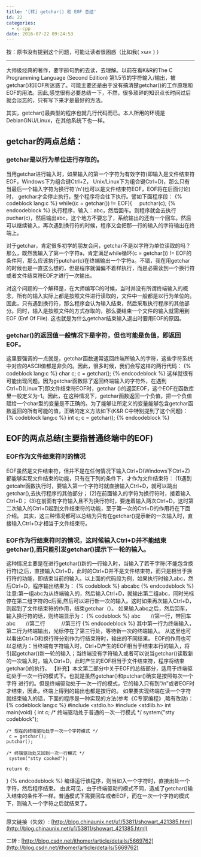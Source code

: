 ```yaml
---
title: '[转] getchar() 和 EOF 总结'
id: 22
categories:
  - c-cpp
date: 2016-07-22 09:24:53
---
```


按：原书没有提到这个问题，可能让读者很困惑（比如我( ×ω× ) ）

<!--more-->

* * *

大师级经典的著作，要字斟句酌的去读，去理解。以前在看K&R的The C Programming Language (Second Edition) 第1.5节的字符输入/输出，被getchar()和EOF所迷惑了。可能主要还是由于没有搞清楚getchar()的工作原理和EOF的用法。因此,感觉很有必要总结一下，不然，很多琐碎的知识点长时间过后就会淡忘的，只有写下来才是最好的方法。

其实，getchar()最典型的程序也就几行代码而已。本人所用的环境是DebianGNU/Linux，在其他系统下也一样。

## getchar的两点总结：

### getchar是以行为单位进行存取的。

当用getchar进行输入时，如果输入的第一个字符为有效字符(即输入是文件结束符EOF，Windows下为组合键Ctrl+Z， Unix/Linux下为组合键Ctrl+D)，那么只有当最后一个输入字符为换行符'/n'(也可以是文件结束符EOF，EOF将在后面讨论)时， getchar才会停止执行，整个程序将会往下执行。譬如下面程序段：
{% codeblock lang:c %}
while((c = getchar()) != EOF){
    putchar(c);
{% endcodeblock %}
执行程序，输入：abc，然后回车。则程序就会去执行puchar(c)，然后输出abc，这个地方不要忘了，系统输出的还有一个回车。然后可以继续输入，再次遇到换行符的时候，程序又会把那一行的输入的字符输出在终端上。

对于getchar，肯定很多初学的朋友会问，getchar不是以字符为单位读取的吗？那么，既然我输入了第一个字符a，肯定满足while循环(c = getchar()) != EOF的条件阿，那么应该执行putchar(c)在终端输出一个字符a。不错，我在用getchar的时候也是一直这么想的，但是程序就偏偏不着样执行，而是必需读到一个换行符或者文件结束符EOF才进行一次输出。

对这个问题的一个解释是，在大师编写C的时候，当时并没有所谓终端输入的概念，所有的输入实际上都是按照文件进行读取的，文件中一般都是以行为单位的。因此，只有遇到换行符，那么程序会认为输入结束，然后采取执行程序的其他部分。同时，输入是按照文件的方式存取的，那么要结束一个文件的输入就需用到EOF (Enf Of File). 这也就是为什么getchar结束输入退出时要用EOF的原因。

### getchar()的返回值一般情况下是字符，但也可能是负值，即返回EOF。

这里要强调的一点就是，getchar函数通常返回终端所输入的字符，这些字符系统中对应的ASCII值都是非负的。因此，很多时候，我们会写这样的两行代码：
{% codeblock lang:c %}
char c;
c = getchar();
{% endcodeblock %}
这样就很有可能出现问题。因为getchar函数除了返回终端输入的字符外，在遇到Ctrl+D(Linux下)即文件结束符EOF时，getchar ()的返回EOF，这个EOF在函数库里一般定义为-1。因此，在这种情况下，getchar函数返回一个负值，把一个负值赋给一个char型的变量是不正确的。为了能够让所定义的变量能够包含getchar函数返回的所有可能的值，正确的定义方法如下(K&R C中特别提到了这个问题)：
{% codeblock lang:c %}
int c;
c = getchar();
{% endcodeblock %}

## EOF的两点总结(主要指普通终端中的EOF)

### EOF作为文件结束符时的情况

EOF虽然是文件结束符，但并不是在任何情况下输入Ctrl+D(Windows下Ctrl+Z)都能够实现文件结束的功能，只有在下列的条件下，才作为文件结束符：
(1)遇到getcahr函数执行时，要输入第一个字符时就直接输入Ctrl+D，就可以跳出getchar(),去执行程序的其他部分；
(2)在前面输入的字符为换行符时，接着输入Ctrl+D；
(3)在前面有字符输入且不为换行符时，要连着输入两次Ctrl+D，这时第二次输入的Ctrl+D起到文件结束符的功能，至于第一次的Ctrl+D的作用将在下面介绍。
其实，这三种情况都可以总结为只有在getchar()提示新的一次输入时，直接输入Ctrl+D才相当于文件结束符。

### EOF作为行结束符时的情况，这时候输入Ctrl+D并不能结束getchar(),而只能引发getchar()提示下一轮的输入。

这种情况主要是在进行getchar()新的一行输入时，当输入了若干字符(不能包含换行符)之后，直接输入Ctrl+D，此时的Ctrl+D并不是文件结束符，而只是相当于换行符的功能，即结束当前的输入。以上面的代码段为例，如果执行时输入abc，然后Ctrl+D，程序输出结果为：
{% codeblock %}
abcabc
{% endcodeblock %}
注意:第一组abc为从终端输入的，然后输入Ctrl+D，就输出第二组abc，同时光标停在第二组字符的c后面,然后可以进行新一次的输入。这时如果再次输入Ctrl+D，则起到了文件结束符的作用，结束getchar（）。
如果输入abc之后，然后回车，输入换行符的话，则终端显示为：
{% codeblock %}
abc       //第一行，带回车
abc       //第二行
          //第三行
{% endcodeblock %}
其中第一行为终端输入，第二行为终端输出，光标停在了第三行处，等待新一次的终端输入。
从这里也可以看出Ctrl+D和换行符分别作为行结束符时，输出的不同结果。
EOF的作用也可以总结为：当终端有字符输入时，Ctrl+D产生的EOF相当于结束本行的输入，将引起getchar()新一轮的输入；当终端没有字符输入或者可以说当getchar()读取新的一次输入时，输入Ctrl+D，此时产生的EOF相当于文件结束符，程序将结束getchar()的执行。
【补充】本文第二部分中关于EOF的总结部分，适用于终端驱动处于一次一行的模式下。也就是虽然getchar()和putchar()确实是按照每次一个字符 进行的。但是终端驱动处于一次一行的模式，它的输入只有到“/n”或者EOF时才结束，因此，终端上得到的输出也都是按行的。
如果要实现终端在读一个字符就结束输入的话，下面的程序是一种实现的方法(参考《C专家编程》,略有改动)：
{% codeblock lang:c %}
#include <stdio.h>
#include <stdlib.h>
int main(void)
{
    int c;
    /* 终端驱动处于普通的一次一行模式 */
    system("stty codeblock");

    /* 现在的终端驱动处于一次一个字符模式 */
     c = getchar();
    putchar();

    /* 终端驱动处又回到一次一行模式 */
     system("stty cooked");

    return 0;
}
{% endcodeblock %}
编译运行该程序，则当如入一个字符时，直接出处一个字符，然后程序结束。
由此可见，由于终端驱动的模式不同，造成了getchar()输入结束的条件不一样。普通模式下需要回车或者EOF，而在一次一个字符的模式下，则输入一个字符之后就结束了。

* * *

原文链接（失效）: [http://blog.chinaunix.net/u1/53811/showart_421385.html](http://blog.chinaunix.net/u1/53811/showart_421385.html)

二转 : [http://blog.csdn.net/ithomer/article/details/5669762](http://blog.csdn.net/ithomer/article/details/5669762)
